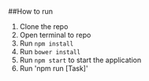 

##How to run

1. Clone the repo
2. Open terminal to repo
3. Run `npm install`
4. Run `bower install`
5. Run `npm start` to start the application
6. Run 'npm run [Task]'

